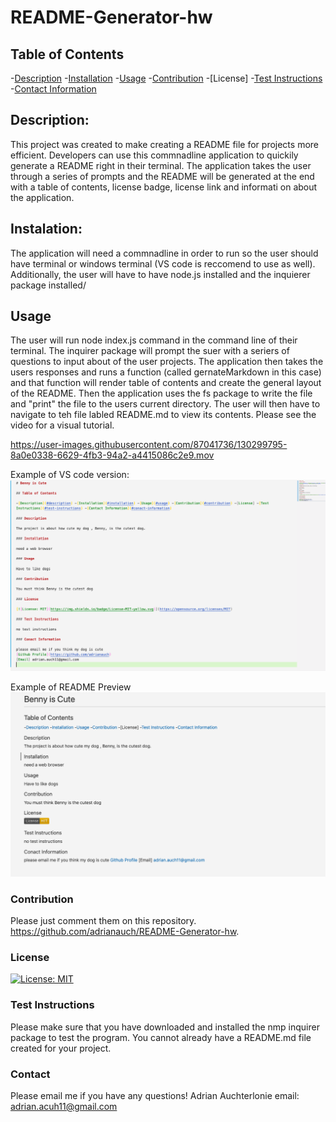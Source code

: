 # README-Generator-hw

## Table of Contents

-[Description](#description) -[Installation](#installation) -[Usage](#usage) -[Contribution](#contribution) -[License] -[Test Instructions](#test-instructions) -[Contact Information](#conact-information)

## Description:

This project was created to make creating a README file for projects more efficient. Developers can use this commnadline application to quickily generate a README right in their terminal. The application takes the user through a series of prompts and the README will be generated at the end with a table of contents, license badge, license link and informati on about the application.

## Instalation:

The application will need a commnadline in order to run so the user should have terminal or windows terminal (VS code is reccomend to use as well). Additionally, the user will have to have node.js installed and the inquierer package installed/

## Usage

The user will run node index.js command in the command line of their terminal. The inquirer package will prompt the suer with a seriers of questions to input about of the user projects. The application then takes the users responses and runs a function (called gernateMarkdown in this case) and that function will render table of contents and create the general layout of the README. Then the application uses the fs package to write the file and "print" the file to the users current directory. The user will then have to navigate to teh file labled README.md to view its contents. Please see the video for a visual tutorial.

https://user-images.githubusercontent.com/87041736/130299795-8a0e0338-6629-4fb3-94a2-a4415086c2e9.mov

Example of VS code version:
![picture of readme in vs code](assets/images/example1.png)

Example of README Preview
![picture of readme nicely formatted](assets/images/example2.png)

### Contribution

Please just comment them on this repository. https://github.com/adrianauch/README-Generator-hw.

### License

[![License: MIT](https://img.shields.io/badge/License-MIT-yellow.svg)](https://opensource.org/licenses/MIT)

### Test Instructions

Please make sure that you have downloaded and installed the nmp inquirer package to test the program. You cannot already have a README.md file created for your project.

### Contact

Please email me if you have any questions!
Adrian Auchterlonie
email: adrian.acuh11@gmail.com
